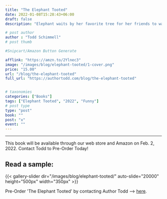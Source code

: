 ```yaml
---
title: "The Elephant Tooted"
date: 2022-01-08T15:28:43+06:00
draft: false
description: "Elephant waits by her favorite tree for her friends to walk by at the end of every day. One day Giraffe heard a loud, TOOT coming from Elephant's direction."

# post author
author : "Todd Schimmell"
# post thumb

#Snipcart/Amazon Button Generate

afflink: "https://amzn.to/2Ylnec3"
image: "/images/blog/elephant-tooted/1-cover.png"
price: "15.00"
url: "/blog/the-elephant-tooted"
full_url: "https://authortodd.com/blog/the-elephant-tooted"


# taxonomies
categories: ["Books"]
tags: ["Elephant Tooted", "2022", "Funny"]
# post type
type: "post"
book: ""
post: "x"
event: ""
---
```

---

This book will be available through our web store and Amazon on Feb. 2, 2022. Contact Todd to Pre-Order Today!

## Read a sample:

{{< gallery-slider dir="/images/blog/elephant-tooted/" auto-slide="20000" height="500px" width="350px" >}}

Pre-Order 'The Elephant Tooted' by contacting Author Todd --> [here](https://authortodd.com/#contact).
